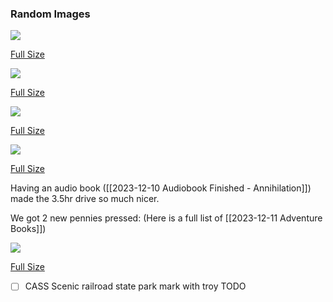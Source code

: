 ### Random Images

![](https://ik.imagekit.io/lkat/blog/tr:q-50,h-600/PXL_20231210_162233737_BeSrmeYln.jpg?updatedAt=1702305289646)

[Full Size](https://ik.imagekit.io/lkat/blog/PXL_20231210_162233737_BeSrmeYln.jpg?updatedAt=1702305289646)

![](https://ik.imagekit.io/lkat/blog/tr:q-40,h-400/CASS%20Train%201/393150603_1092381972071868_8454566805359460481_n_CzLhjmlxQ.jpg?updatedAt=1702306404420)

[Full Size](https://ik.imagekit.io/lkat/blog/CASS%20Train%201/393150603_1092381972071868_8454566805359460481_n_CzLhjmlxQ.jpg?updatedAt=1702306404420)

![](https://ik.imagekit.io/lkat/blog/tr:q-50,h-500/CASS%20Train%201/403411720_734676904769758_2896873518450190112_n_qEOb1sx_n.jpg?updatedAt=1702306404417)

[Full Size](https://ik.imagekit.io/lkat/blog/CASS%20Train%201/403411720_734676904769758_2896873518450190112_n_qEOb1sx_n.jpg?updatedAt=1702306404417)

![](https://ik.imagekit.io/lkat/blog/tr:q-50,h-500/CASS%20Train%201/386883128_713018824114684_4467084067477009428_n_XzL2KVYgI.jpg?updatedAt=1702306404432)

[Full Size](https://ik.imagekit.io/lkat/blog/CASS%20Train%201/386883128_713018824114684_4467084067477009428_n_XzL2KVYgI.jpg?updatedAt=1702306404432)

Having an audio book ([[2023-12-10 Audiobook Finished - Annihilation]]) made the 3.5hr drive so much nicer.

We got 2 new pennies pressed:
(Here is a full list of [[2023-12-11 Adventure Books]])

![](https://ik.imagekit.io/lkat/blog/tr:q-60,h-500/Adventure%20Books/PXL_20231211_140222353_M7op2At08H.jpg?updatedAt=1702305264351)

[Full Size](https://ik.imagekit.io/lkat/blog/Adventure%20Books/PXL_20231211_140222353_M7op2At08H.jpg?updatedAt=1702305264351)

- [ ] CASS Scenic railroad state park mark with troy TODO